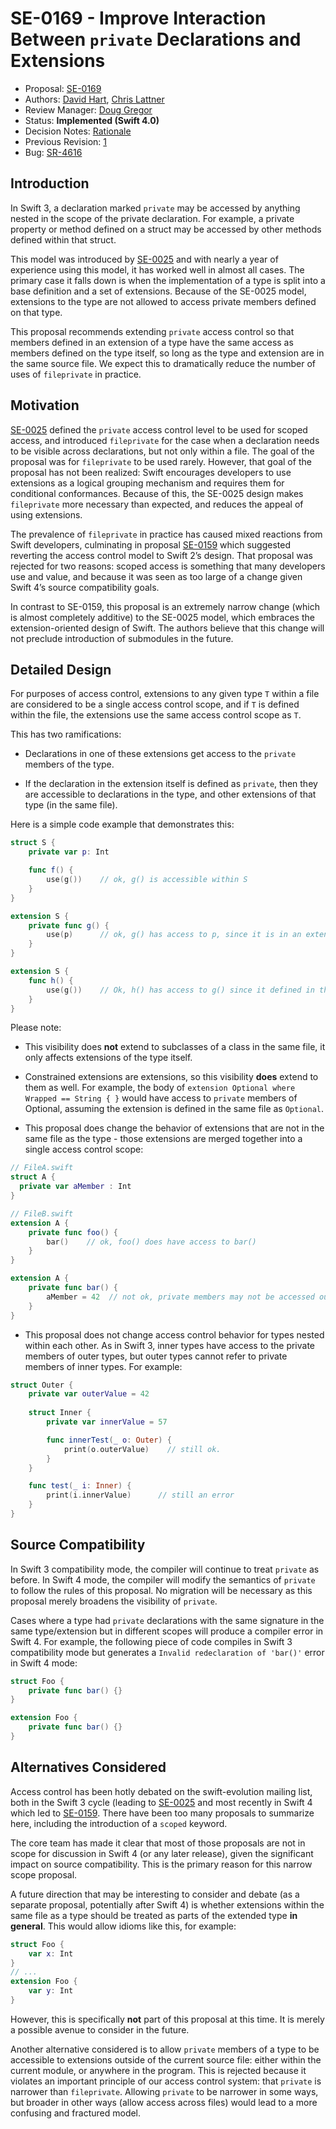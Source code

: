 # SE-0169 - Improve Interaction Between `private` Declarations and Extensions

* Proposal: [SE-0169](0169-improve-interaction-between-private-declarations-and-extensions.md)
* Authors: [David Hart](https://github.com/hartbit), [Chris Lattner](https://github.com/lattner)
* Review Manager: [Doug Gregor](https://github.com/DougGregor)
* Status: **Implemented (Swift 4.0)**
* Decision Notes: [Rationale](https://forums.swift.org/t/accepted-se-0169-improve-interaction-between-private-declarations-and-extensions/5692)
* Previous Revision: [1][Revision 1]
* Bug: [SR-4616](https://bugs.swift.org/browse/SR-4616)

## Introduction

In Swift 3, a declaration marked `private` may be accessed by anything nested in the scope of the private declaration. For example, a private property or method defined on a struct may be accessed by other methods defined within that struct.  

This model was introduced by [SE-0025](0025-scoped-access-level.md) and with nearly a year of experience using this model, it has worked well in almost all cases. The primary case it falls down is when the implementation of a type is split into a base definition and a set of extensions. Because of the SE-0025 model, extensions to the type are not allowed to access private members defined on that type.

This proposal recommends extending `private` access control so that members defined in an extension of a type have the same access as members defined on the type itself, so long as the type and extension are in the same source file.  We expect this to dramatically reduce the number of uses of `fileprivate` in practice.

## Motivation

[SE-0025](0025-scoped-access-level.md) defined the `private` access control level to be used for scoped access, and introduced `fileprivate` for the case when a declaration needs to be visible across declarations, but not only within a file.  The goal of the proposal was for `fileprivate` to be used rarely. However, that goal of the proposal has not been realized: Swift encourages developers to use extensions as a logical grouping mechanism and requires them for conditional conformances.  Because of this, the SE-0025 design makes `fileprivate` more necessary than expected, and reduces the appeal of using extensions.

The prevalence of `fileprivate` in practice has caused mixed reactions from Swift developers, culminating in proposal [SE-0159](0159-fix-private-access-levels.md) which suggested reverting the access control model to Swift 2’s design.  That proposal was rejected for two reasons: scoped access is something that many developers use and value, and because it was seen as too large of a change given Swift 4’s source compatibility goals.

In contrast to SE-0159, this proposal is an extremely narrow change (which is almost completely additive) to the SE-0025 model, which embraces the extension-oriented design of Swift. The authors believe that this change will not preclude introduction of submodules in the future.


## Detailed Design

For purposes of access control, extensions to any given type `T` within a file are
considered to be a single access control scope, and if `T` is defined within the
file, the extensions use the same access control scope as `T`.

This has two ramifications: 

* Declarations in one of these extensions get access to the `private` members of the type.

* If the declaration in the extension itself is defined as `private`, then they are accessible to declarations in the type, and other extensions of that type (in the same file).

Here is a simple code example that demonstrates this:

```swift
struct S {
    private var p: Int

    func f() { 
        use(g())    // ok, g() is accessible within S
    }
}

extension S {
    private func g() {
        use(p)      // ok, g() has access to p, since it is in an extension on S.
    }
}

extension S {
    func h() {
        use(g())    // Ok, h() has access to g() since it defined in the access control scope for S.
    }
}
```

Please note:

* This visibility does **not** extend to subclasses of a class in the same file, it only affects extensions of the type itself.

* Constrained extensions are extensions, so this visibility **does** extend to them as well. For example, the body of `extension Optional where Wrapped == String { }` would have access to `private` members of Optional, assuming the extension is defined in the same file as `Optional`.

* This proposal does change the behavior of extensions that are not in the same file as the type - those extensions are merged together into a single access control scope:

```swift
// FileA.swift
struct A {
  private var aMember : Int 
}

// FileB.swift
extension A {
    private func foo() {
        bar()    // ok, foo() does have access to bar()
    }
}

extension A {
    private func bar() {
        aMember = 42  // not ok, private members may not be accessed outside their file.
    }
}
```

* This proposal does not change access control behavior for types nested within each other. As in Swift 3, inner types have access to the private members of outer types, but outer types cannot refer to private members of inner types.  For example:

```swift
struct Outer {
    private var outerValue = 42
    
    struct Inner {
        private var innerValue = 57

        func innerTest(_ o: Outer) {
            print(o.outerValue)    // still ok.
        }
    }

    func test(_ i: Inner) {
        print(i.innerValue)      // still an error
    }
}
```

## Source Compatibility

In Swift 3 compatibility mode, the compiler will continue to treat `private` as before. In Swift 4 mode, the compiler will modify the semantics of `private` to follow the rules of this proposal. No migration will be necessary as this proposal merely broadens the visibility of `private`.

Cases where a type had `private` declarations with the same signature in the same type/extension but in different scopes will produce a compiler error in Swift 4. For example, the following piece of code compiles in Swift 3 compatibility mode but generates a `Invalid redeclaration of 'bar()'` error in Swift 4 mode:

```swift
struct Foo {
    private func bar() {}
}

extension Foo {
    private func bar() {}
}
```

## Alternatives Considered

Access control has been hotly debated on the swift-evolution mailing list, both in the Swift 3 cycle (leading to [SE-0025](0025-scoped-access-level.md) and most recently in Swift 4 which led to [SE-0159](0159-fix-private-access-levels.md). There have been too many proposals to summarize here, including the introduction of a `scoped` keyword.

The core team has made it clear that most of those proposals are not in scope for discussion in Swift 4 (or any later release), given the significant impact on source compatibility. This is the primary reason for this narrow scope proposal.

A future direction that may be interesting to consider and debate (as a separate proposal, potentially after Swift 4) is whether extensions within the same file as a type should be treated as parts of the extended type **in general**.  This would allow idioms like this, for example:


```swift
struct Foo {
    var x: Int
}
// ...
extension Foo {
    var y: Int
}
```

However, this is specifically **not** part of this proposal at this time. It is merely a possible avenue to consider in the future.


Another alternative considered is to allow `private` members of a type to be
accessible to extensions outside of the current source file: either within
the current module, or anywhere in the program.  This is rejected because it
violates an important principle of our access control system: that `private` is
narrower than `fileprivate`.  Allowing `private` to be narrower in some ways, 
but broader in other ways (allow access across files) would lead to a more
confusing and fractured model.


[Revision 1]: https://github.com/swiftlang/swift-evolution/blob/e0e04f785dbf5bff138b75e9c47bf94e7db28447/proposals/0169-improve-interaction-between-private-declarations-and-extensions.md


